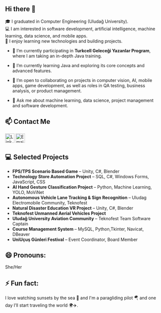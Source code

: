## Hi there 👋

🎓 I graduated in Computer Engineering (Uludağ University).  
💻 I am interested in software development, artificial intelligence, machine learning, data science, and mobile apps.  
🚀 I enjoy learning new technologies and building projects.  



- 🔭 I’m currently participating in **Turkcell Geleceği Yazanlar Program**, where I am taking an in-depth Java training.  
- 🌱 I’m currently learning Java and exploring its core concepts and advanced features.  
- 👯 I’m open to collaborating on projects in computer vision, AI, mobile apps, game development, as well as roles in QA testing, business analysis, or product management.
  
 
- 💬 Ask me about machine learning, data science, project management and software development.  

## 📫 Contact Me

[<img src="https://cdn.jsdelivr.net/npm/simple-icons@v9/icons/linkedin.svg" alt="LinkedIn" width="30"/>](https://www.linkedin.com/in/buse-atalay-ba0594224/) 
[<img src="https://cdn.jsdelivr.net/npm/simple-icons@v9/icons/gmail.svg" alt="Email" width="30"/>](mailto:atalaybuse842@gmail.com)

  ## 💻 Selected Projects
- **FPS/TPS Scenario Based Game** – Unity, C#, Blender  
- **Technology Store Automation Project** – SQL, C#, Windows Forms, JavaScript, CSS  
- **AI Hand Gesture Classification Project** – Python, Machine Learning, YOLO, MoViNet  
- **Autonomous Vehicle Lane Tracking & Sign Recognition** – Uludag Electromobile Community, Teknofest  
- **Natural Disaster Education VR Project** – Unity, C#, Blender  
- **Teknofest Unmanned Aerial Vehicles Project**  
- **Uludağ University Aviation Community** – Teknofest Team Software Captain
- **Course Management System** – MySQL, Python,Tkinter, Navicat, DBeaver
- **UniUçuş Günleri Festival** – Event Coordinator, Board Member





## 😄 Pronouns: 
She/Her  
## ⚡ Fun fact: 
I love watching sunsets by the sea 🌅 and I'm a paragliding pilot 🪂 and one day I’ll start traveling the world 🌍✈️.  

